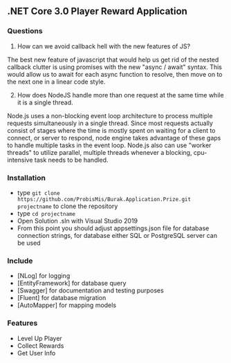## .NET Core 3.0  Player Reward Application ##

### Questions ###
1. How can we avoid callback hell with the new features of JS?

The best new feature of javascript that would help us get rid of the nested callback clutter is using promises with the new "async / await" syntax. This would allow us to await for each async function to resolve, then move on to the next one in a linear code style.

2. How does NodeJS handle more than one request at the same time while it is 
a single thread.

Node.js uses a non-blocking event loop architecture to process multiple requests simultaneously in a single thread. Since most requests actually consist of stages where the time is mostly spent on waiting for a client to connect, or server to respond, node engine takes advantage of these gaps to handle multiple tasks in the event loop. Node.js also can use "worker threads" to utilize parallel, multiple threads whenever a blocking, cpu-intensive task needs to be handled.

### Installation ###

* type `git clone https://github.com/ProbisMis/Burak.Application.Prize.git projectname` to clone the repository 
* type `cd projectname`
* Open Solution .sln with Visual Studio 2019
* From this point you should adjust appsettings.json file for database  connection strings, for database  either SQL or PostgreSQL server can be used

### Include ###

* [NLog] for logging 
* [EntityFramework] for database query
* [Swagger] for documentation and testing purposes
* [Fluent] for database migration
* [AutoMapper] for mapping models

### Features ###

* Level Up Player
* Collect Rewards
* Get User Info

